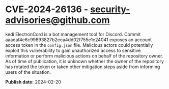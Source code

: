 # CVE-2024-26136 - security-advisories@github.com

kedi ElectronCord is a bot management tool for Discord. Commit aaaeaf4e6c99893827b2eea4dd02f755e1e24041 exposes an account access token in the `config.json` file. Malicious actors could potentially exploit this vulnerability to gain unauthorized access to sensitive information or perform malicious actions on behalf of the repository owner. As of time of publication, it is unknown whether the owner of the repository has rotated the token or taken other mitigation steps aside from informing users of the situation.

**Publish date:** 2024-02-20
